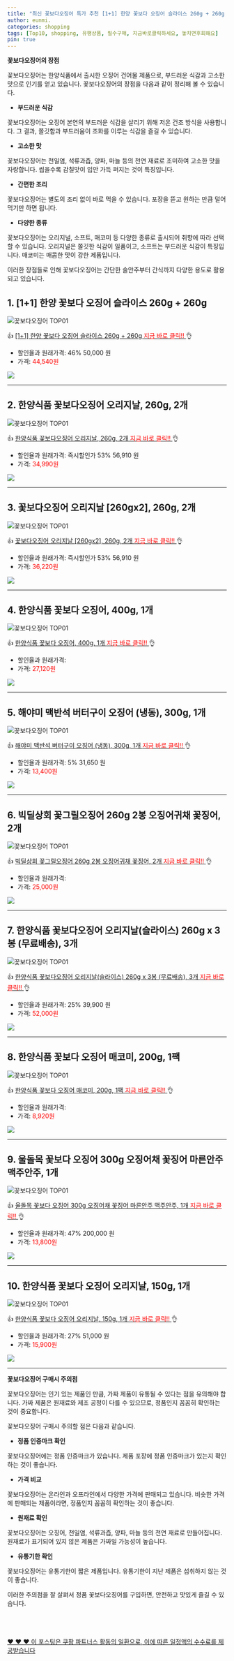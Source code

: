 ```yaml
---
title: "최신 꽃보다오징어 특가 추천 [1+1] 한양 꽃보다 오징어 슬라이스 260g + 260g 비교 장점"
author: eunmi.
categories: shopping
tags: [Top10, shopping, 유행상품, 필수구매, 지금바로클릭하세요, 놓치면후회해요]
pin: true
---
```

**꽃보다오징어의 장점**

꽃보다오징어는 한양식품에서 출시한 오징어 건어물 제품으로, 부드러운 식감과 고소한 맛으로 인기를 얻고 있습니다. 꽃보다오징어의 장점을 다음과 같이 정리해 볼 수 있습니다.

* **부드러운 식감**

꽃보다오징어는 오징어 본연의 부드러운 식감을 살리기 위해 저온 건조 방식을 사용합니다. 그 결과, 쫄깃함과 부드러움이 조화를 이루는 식감을 즐길 수 있습니다.

* **고소한 맛**

꽃보다오징어는 천일염, 석류과즙, 양파, 마늘 등의 천연 재료로 조미하여 고소한 맛을 자랑합니다. 씹을수록 감칠맛이 입안 가득 퍼지는 것이 특징입니다.

* **간편한 조리**

꽃보다오징어는 별도의 조리 없이 바로 먹을 수 있습니다. 포장을 뜯고 원하는 만큼 덜어 먹기만 하면 됩니다.

* **다양한 종류**

꽃보다오징어는 오리지널, 소프트, 매코미 등 다양한 종류로 출시되어 취향에 따라 선택할 수 있습니다. 오리지널은 쫄깃한 식감이 일품이고, 소프트는 부드러운 식감이 특징입니다. 매코미는 매콤한 맛이 강한 제품입니다.

이러한 장점들로 인해 꽃보다오징어는 간단한 술안주부터 간식까지 다양한 용도로 활용되고 있습니다.

   

## 1. [1+1] 한양 꽃보다 오징어 슬라이스 260g + 260g

![꽃보다오징어 TOP01](https://thumbnail7.coupangcdn.com/thumbnails/remote/230x230ex/image/vendor_inventory/07d5/492e8b56e82328af9a4bb42b71eebda2d37f21279884b3659eb432b7b5c1.jpg)


👍 [[1+1] 한양 꽃보다 오징어 슬라이스 260g + 260g <font color=red> 지금 바로 클릭!! </font> ](https://link.coupang.com/re/AFFSDP?lptag=AF3617701&subid=GithubCoopas&pageKey=7503631944&traceid=V0-153&itemId=19646612545&vendorItemId=71366205875) 👌 


- 할인율과 원래가격: 46%  50,000   원
- 가격: <span style='color:red'>44,540원</span>

[![](/discount_price.png)](https://link.coupang.com/re/AFFSDP?lptag=AF3617701&subid=GithubCoopas&pageKey=7503631944&traceid=V0-153&itemId=19646612545&vendorItemId=71366205875)

---


   

## 2. 한양식품 꽃보다오징어 오리지날, 260g, 2개

![꽃보다오징어 TOP01](https://thumbnail9.coupangcdn.com/thumbnails/remote/230x230ex/image/retail/images/2020/09/02/13/8/36e0060c-af8d-4f69-afe2-f173083e84bf.jpg)


👍 [한양식품 꽃보다오징어 오리지날, 260g, 2개 <font color=red> 지금 바로 클릭!! </font> ](https://link.coupang.com/re/AFFSDP?lptag=AF3617701&subid=GithubCoopas&pageKey=2049791020&traceid=V0-153&itemId=3484807442&vendorItemId=71471092386) 👌 


- 할인율과 원래가격: 즉시할인가 53%  56,910   원
- 가격: <span style='color:red'>34,990원</span>

[![](/discount_price.png)](https://link.coupang.com/re/AFFSDP?lptag=AF3617701&subid=GithubCoopas&pageKey=2049791020&traceid=V0-153&itemId=3484807442&vendorItemId=71471092386)

---


   

## 3. 꽃보다오징어 오리지날 [260gx2], 260g, 2개

![꽃보다오징어 TOP01](https://thumbnail7.coupangcdn.com/thumbnails/remote/230x230ex/image/vendor_inventory/8f6f/a49586ec067b619b7be878811433ff12bb898b04c0a30731849871a01c1a.jpg)


👍 [꽃보다오징어 오리지날 [260gx2], 260g, 2개 <font color=red> 지금 바로 클릭!! </font> ](https://link.coupang.com/re/AFFSDP?lptag=AF3617701&subid=GithubCoopas&pageKey=5801584619&traceid=V0-153&itemId=9951604509&vendorItemId=77234823153) 👌 


- 할인율과 원래가격: 즉시할인가 53%  56,910   원
- 가격: <span style='color:red'>36,220원</span>

[![](/discount_price.png)](https://link.coupang.com/re/AFFSDP?lptag=AF3617701&subid=GithubCoopas&pageKey=5801584619&traceid=V0-153&itemId=9951604509&vendorItemId=77234823153)

---


   

## 4. 한양식품 꽃보다 오징어, 400g, 1개

![꽃보다오징어 TOP01](https://thumbnail7.coupangcdn.com/thumbnails/remote/230x230ex/image/retail/images/614611861757319-42a92c92-c734-4886-a537-0e28b4cf3aa8.JPG)


👍 [한양식품 꽃보다 오징어, 400g, 1개 <font color=red> 지금 바로 클릭!! </font> ](https://link.coupang.com/re/AFFSDP?lptag=AF3617701&subid=GithubCoopas&pageKey=2049791020&traceid=V0-153&itemId=2102806273&vendorItemId=70101672862) 👌 


- 할인율과 원래가격: 
- 가격: <span style='color:red'>27,120원</span>

[![](/discount_price.png)](https://link.coupang.com/re/AFFSDP?lptag=AF3617701&subid=GithubCoopas&pageKey=2049791020&traceid=V0-153&itemId=2102806273&vendorItemId=70101672862)

---


   

## 5. 해야미 맥반석 버터구이 오징어 (냉동), 300g, 1개

![꽃보다오징어 TOP01](https://thumbnail7.coupangcdn.com/thumbnails/remote/230x230ex/image/retail/images/2022/04/19/17/6/ec420919-ba53-48d5-b0d3-f57ca8ff71e5.jpg)


👍 [해야미 맥반석 버터구이 오징어 (냉동), 300g, 1개 <font color=red> 지금 바로 클릭!! </font> ](https://link.coupang.com/re/AFFSDP?lptag=AF3617701&subid=GithubCoopas&pageKey=6468629229&traceid=V0-153&itemId=14109771543&vendorItemId=81356798300) 👌 


- 할인율과 원래가격: 5%  31,650   원
- 가격: <span style='color:red'>13,400원</span>

[![](/discount_price.png)](https://link.coupang.com/re/AFFSDP?lptag=AF3617701&subid=GithubCoopas&pageKey=6468629229&traceid=V0-153&itemId=14109771543&vendorItemId=81356798300)

---


   

## 6. 빅딜상회 꽃그릴오징어 260g 2봉 오징어귀채 꽃징어, 2개

![꽃보다오징어 TOP01](https://thumbnail9.coupangcdn.com/thumbnails/remote/230x230ex/image/vendor_inventory/12ef/a1e07357006144b0dc38ac612c6f61716c6686a0797f4d77fdef5c21cf78.jpg)


👍 [빅딜상회 꽃그릴오징어 260g 2봉 오징어귀채 꽃징어, 2개 <font color=red> 지금 바로 클릭!! </font> ](https://link.coupang.com/re/AFFSDP?lptag=AF3617701&subid=GithubCoopas&pageKey=7539188670&traceid=V0-153&itemId=19814316550&vendorItemId=86916395597) 👌 


- 할인율과 원래가격: 
- 가격: <span style='color:red'>25,000원</span>

[![](/discount_price.png)](https://link.coupang.com/re/AFFSDP?lptag=AF3617701&subid=GithubCoopas&pageKey=7539188670&traceid=V0-153&itemId=19814316550&vendorItemId=86916395597)

---


   

## 7. 한양식품 꽃보다오징어 오리지날(슬라이스) 260g x 3봉 (무료배송), 3개

![꽃보다오징어 TOP01](https://thumbnail10.coupangcdn.com/thumbnails/remote/230x230ex/image/vendor_inventory/b779/9dd564c44823e28eeb091bfd004bf1118e04ac04074b86102e5304d214dd.jpg)


👍 [한양식품 꽃보다오징어 오리지날(슬라이스) 260g x 3봉 (무료배송), 3개 <font color=red> 지금 바로 클릭!! </font> ](https://link.coupang.com/re/AFFSDP?lptag=AF3617701&subid=GithubCoopas&pageKey=5801584619&traceid=V0-153&itemId=18982709217&vendorItemId=77396750896) 👌 


- 할인율과 원래가격: 25%  39,900   원
- 가격: <span style='color:red'>52,000원</span>

[![](/discount_price.png)](https://link.coupang.com/re/AFFSDP?lptag=AF3617701&subid=GithubCoopas&pageKey=5801584619&traceid=V0-153&itemId=18982709217&vendorItemId=77396750896)

---


   

## 8. 한양식품 꽃보다 오징어 매코미, 200g, 1팩

![꽃보다오징어 TOP01](https://thumbnail10.coupangcdn.com/thumbnails/remote/230x230ex/image/retail/images/2023/01/19/10/4/3f4d5d27-62a0-4064-ab5a-2722725f8cae.jpg)


👍 [한양식품 꽃보다 오징어 매코미, 200g, 1팩 <font color=red> 지금 바로 클릭!! </font> ](https://link.coupang.com/re/AFFSDP?lptag=AF3617701&subid=GithubCoopas&pageKey=7080067042&traceid=V0-153&itemId=17609711194&vendorItemId=84775806590) 👌 


- 할인율과 원래가격: 
- 가격: <span style='color:red'>8,920원</span>

[![](/discount_price.png)](https://link.coupang.com/re/AFFSDP?lptag=AF3617701&subid=GithubCoopas&pageKey=7080067042&traceid=V0-153&itemId=17609711194&vendorItemId=84775806590)

---


   

## 9. 울돌목 꽃보다 오징어 300g 오징어채 꽃징어 마른안주 맥주안주, 1개

![꽃보다오징어 TOP01](https://thumbnail10.coupangcdn.com/thumbnails/remote/230x230ex/image/vendor_inventory/7880/5da621d69e46f0d26bea46f8f3a5f4b205c4d2c11f52bc51223f61c4c668.jpg)


👍 [울돌목 꽃보다 오징어 300g 오징어채 꽃징어 마른안주 맥주안주, 1개 <font color=red> 지금 바로 클릭!! </font> ](https://link.coupang.com/re/AFFSDP?lptag=AF3617701&subid=GithubCoopas&pageKey=4840754834&traceid=V0-153&itemId=6256012479&vendorItemId=73551714770) 👌 


- 할인율과 원래가격: 47%  200,000   원
- 가격: <span style='color:red'>13,800원</span>

[![](/discount_price.png)](https://link.coupang.com/re/AFFSDP?lptag=AF3617701&subid=GithubCoopas&pageKey=4840754834&traceid=V0-153&itemId=6256012479&vendorItemId=73551714770)

---


   

## 10. 한양식품 꽃보다 오징어 오리지날, 150g, 1개

![꽃보다오징어 TOP01](https://thumbnail10.coupangcdn.com/thumbnails/remote/230x230ex/image/vendor_inventory/9532/f0e10bab934c036d934923e2e873fbd6bb776e00eed2f0c64d54dec3de3e.jpg)


👍 [한양식품 꽃보다 오징어 오리지날, 150g, 1개 <font color=red> 지금 바로 클릭!! </font> ](https://link.coupang.com/re/AFFSDP?lptag=AF3617701&subid=GithubCoopas&pageKey=5801584619&traceid=V0-153&itemId=2772397512&vendorItemId=70762223342) 👌 


- 할인율과 원래가격: 27%  51,000   원
- 가격: <span style='color:red'>15,900원</span>

[![](/discount_price.png)](https://link.coupang.com/re/AFFSDP?lptag=AF3617701&subid=GithubCoopas&pageKey=5801584619&traceid=V0-153&itemId=2772397512&vendorItemId=70762223342)

---
**꽃보다오징어 구매시 주의점**

꽃보다오징어는 인기 있는 제품인 만큼, 가짜 제품이 유통될 수 있다는 점을 유의해야 합니다. 가짜 제품은 원재료와 제조 공정이 다를 수 있으므로, 정품인지 꼼꼼히 확인하는 것이 중요합니다.

꽃보다오징어 구매시 주의할 점은 다음과 같습니다.

* **정품 인증마크 확인**

꽃보다오징어에는 정품 인증마크가 있습니다. 제품 포장에 정품 인증마크가 있는지 확인하는 것이 좋습니다.

* **가격 비교**

꽃보다오징어는 온라인과 오프라인에서 다양한 가격에 판매되고 있습니다. 비슷한 가격에 판매되는 제품이라면, 정품인지 꼼꼼히 확인하는 것이 좋습니다.

* **원재료 확인**

꽃보다오징어는 오징어, 천일염, 석류과즙, 양파, 마늘 등의 천연 재료로 만들어집니다. 원재료가 표기되어 있지 않은 제품은 가짜일 가능성이 높습니다.

* **유통기한 확인**

꽃보다오징어는 유통기한이 짧은 제품입니다. 유통기한이 지난 제품은 섭취하지 않는 것이 좋습니다.

이러한 주의점을 잘 살펴서 정품 꽃보다오징어를 구입하면, 안전하고 맛있게 즐길 수 있습니다.<br><br><br><br><br> [ ❤ ❤ ❤ 이 포스팅은 쿠팡 파트너스 활동의 일환으로, 이에 따른 일정액의 수수료를 제공받습니다](https://link.coupang.com/a/bcEFyh)
